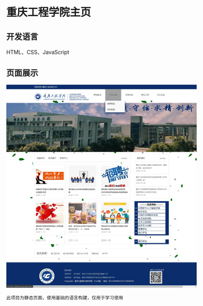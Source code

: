 # 重庆工程学院主页

## 开发语言
HTML、CSS、JavaScript

## 页面展示
![](readme_files/1.jpg)

```此项目为静态页面，使用基础的语言构建，仅用于学习使用```